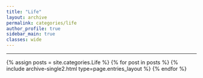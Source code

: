 ```yaml
---
title: "Life"
layout: archive
permalink: categories/life
author_profile: true
sidebar_main: true
classes: wide
---
```


***

{% assign posts = site.categories.Life %}
{% for post in posts %} {% include archive-single2.html type=page.entries_layout %} {% endfor %}